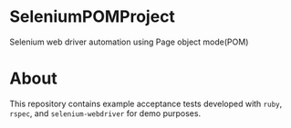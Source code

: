 # SeleniumPOMProject
Selenium web driver automation using Page object mode(POM)

# About

This repository contains example acceptance tests developed with `ruby`, `rspec`, and `selenium-webdriver` 
for demo purposes. 

